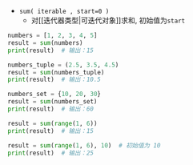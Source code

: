 - `sum( iterable , start=0 )`
	- 对[[迭代器类型|可迭代对象]]求和, 初始值为`start`
```python
numbers = [1, 2, 3, 4, 5]
result = sum(numbers)
print(result)  # 输出：15

numbers_tuple = (2.5, 3.5, 4.5)
result = sum(numbers_tuple)
print(result)  # 输出：10.5

numbers_set = {10, 20, 30}
result = sum(numbers_set)
print(result)  # 输出：60

result = sum(range(1, 6))
print(result)  # 输出：15

result = sum(range(1, 6), 10)  # 初始值为 10
print(result)  # 输出：25

```